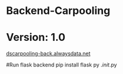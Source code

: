 # Backend-Carpooling
# Version: 1.0

[dscarpooling-back.alwaysdata.net](dscarpooling-back.alwaysdata.net)

#Run flask backend
pip install flask
py ._init_.py
